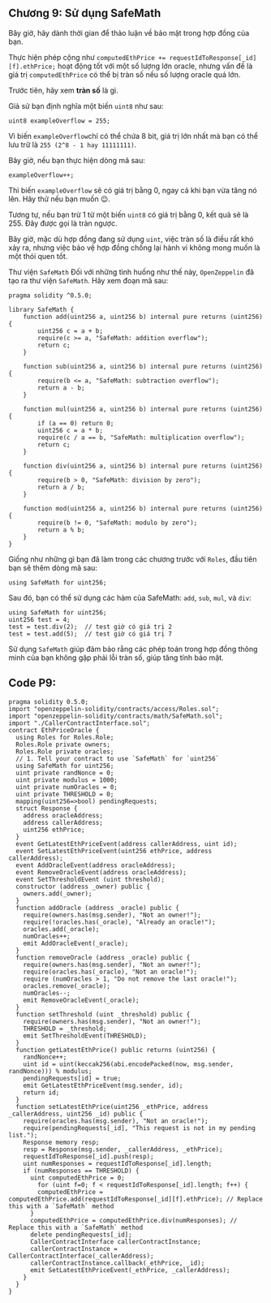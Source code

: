 ## Chương 9: Sử dụng SafeMath

Bây giờ, hãy dành thời gian để thảo luận về bảo mật trong hợp đồng của bạn.

Thực hiện phép cộng như `computedEthPrice += requestIdToResponse[_id][f].ethPrice;` hoạt động tốt với một số lượng lớn oracle, nhưng vấn đề là giá trị `computedEthPrice` có thể bị tràn số nếu số lượng oracle quá lớn.

Trước tiên, hãy xem **tràn số** là gì.

Giả sử bạn định nghĩa một biến `uint8` như sau:

```solidity
uint8 exampleOverflow = 255;
```
Vì biến `exampleOverflow`chỉ có thể chứa 8 bit, giá trị lớn nhất mà bạn có thể lưu trữ là `255 (2^8 - 1 hay 11111111)`.

Bây giờ, nếu bạn thực hiện dòng mã sau:

```solidity
exampleOverflow++;
```
Thì biến `exampleOverflow` sẽ có giá trị bằng 0, ngay cả khi bạn vừa tăng nó lên. Hãy thử nếu bạn muốn 😉.

Tương tự, nếu bạn trừ 1 từ một biến `uint8` có giá trị bằng 0, kết quả sẽ là 255. Đây được gọi là tràn ngược.

Bây giờ, mặc dù hợp đồng đang sử dụng `uint`, việc tràn số là điều rất khó xảy ra, nhưng việc bảo vệ hợp đồng chống lại hành vi không mong muốn là một thói quen tốt.

Thư viện `SafeMath`
Đối với những tình huống như thế này, `OpenZeppelin` đã tạo ra thư viện `SafeMath`. Hãy xem đoạn mã sau:

```solidity
pragma solidity ^0.5.0;

library SafeMath {
    function add(uint256 a, uint256 b) internal pure returns (uint256) {
        uint256 c = a + b;
        require(c >= a, "SafeMath: addition overflow");
        return c;
    }

    function sub(uint256 a, uint256 b) internal pure returns (uint256) {
        require(b <= a, "SafeMath: subtraction overflow");
        return a - b;
    }

    function mul(uint256 a, uint256 b) internal pure returns (uint256) {
        if (a == 0) return 0;
        uint256 c = a * b;
        require(c / a == b, "SafeMath: multiplication overflow");
        return c;
    }

    function div(uint256 a, uint256 b) internal pure returns (uint256) {
        require(b > 0, "SafeMath: division by zero");
        return a / b;
    }

    function mod(uint256 a, uint256 b) internal pure returns (uint256) {
        require(b != 0, "SafeMath: modulo by zero");
        return a % b;
    }
}
```
Giống như những gì bạn đã làm trong các chương trước với `Roles`, đầu tiên bạn sẽ thêm dòng mã sau:

```solidity
using SafeMath for uint256;
```
Sau đó, bạn có thể sử dụng các hàm của SafeMath: `add`, `sub`, `mul`, và `div`:

```solidity
using SafeMath for uint256;
uint256 test = 4;
test = test.div(2);  // test giờ có giá trị 2
test = test.add(5);  // test giờ có giá trị 7
```
Sử dụng `SafeMath` giúp đảm bảo rằng các phép toán trong hợp đồng thông minh của bạn không gặp phải lỗi tràn số, giúp tăng tính bảo mật.
## Code P9:
```solidity
pragma solidity 0.5.0;
import "openzeppelin-solidity/contracts/access/Roles.sol";
import "openzeppelin-solidity/contracts/math/SafeMath.sol";
import "./CallerContractInterface.sol";
contract EthPriceOracle {
  using Roles for Roles.Role;
  Roles.Role private owners;
  Roles.Role private oracles;
  // 1. Tell your contract to use `SafeMath` for `uint256`
  using SafeMath for uint256;
  uint private randNonce = 0;
  uint private modulus = 1000;
  uint private numOracles = 0;
  uint private THRESHOLD = 0;
  mapping(uint256=>bool) pendingRequests;
  struct Response {
    address oracleAddress;
    address callerAddress;
    uint256 ethPrice;
  }
  event GetLatestEthPriceEvent(address callerAddress, uint id);
  event SetLatestEthPriceEvent(uint256 ethPrice, address callerAddress);
  event AddOracleEvent(address oracleAddress);
  event RemoveOracleEvent(address oracleAddress);
  event SetThresholdEvent (uint threshold);
  constructor (address _owner) public {
    owners.add(_owner);
  }
  function addOracle (address _oracle) public {
    require(owners.has(msg.sender), "Not an owner!");
    require(!oracles.has(_oracle), "Already an oracle!");
    oracles.add(_oracle);
    numOracles++;
    emit AddOracleEvent(_oracle);
  }
  function removeOracle (address _oracle) public {
    require(owners.has(msg.sender), "Not an owner!");
    require(oracles.has(_oracle), "Not an oracle!");
    require (numOracles > 1, "Do not remove the last oracle!");
    oracles.remove(_oracle);
    numOracles--;
    emit RemoveOracleEvent(_oracle);
  }
  function setThreshold (uint _threshold) public {
    require(owners.has(msg.sender), "Not an owner!");
    THRESHOLD = _threshold;
    emit SetThresholdEvent(THRESHOLD);
  }
  function getLatestEthPrice() public returns (uint256) {
    randNonce++;
    uint id = uint(keccak256(abi.encodePacked(now, msg.sender, randNonce))) % modulus;
    pendingRequests[id] = true;
    emit GetLatestEthPriceEvent(msg.sender, id);
    return id;
  }
  function setLatestEthPrice(uint256 _ethPrice, address _callerAddress, uint256 _id) public {
    require(oracles.has(msg.sender), "Not an oracle!");
    require(pendingRequests[_id], "This request is not in my pending list.");
    Response memory resp;
    resp = Response(msg.sender, _callerAddress, _ethPrice);
    requestIdToResponse[_id].push(resp);
    uint numResponses = requestIdToResponse[_id].length;
    if (numResponses == THRESHOLD) {
      uint computedEthPrice = 0;
        for (uint f=0; f < requestIdToResponse[_id].length; f++) {
        computedEthPrice = computedEthPrice.add(requestIdToResponse[_id][f].ethPrice); // Replace this with a `SafeMath` method
      }
      computedEthPrice = computedEthPrice.div(numResponses); // Replace this with a `SafeMath` method
      delete pendingRequests[_id];
      CallerContractInterface callerContractInstance;
      callerContractInstance = CallerContractInterface(_callerAddress);
      callerContractInstance.callback(_ethPrice, _id);
      emit SetLatestEthPriceEvent(_ethPrice, _callerAddress);
    }
  }
}

```
